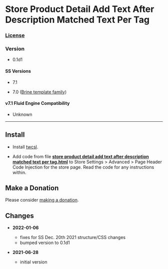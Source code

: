# Store Product Detail Add Text After Description Matched Text Per Tag

### [License][99]

### Version

  * 0.1d1

#### SS Versions

  * 7.1

  * 7.0 ([Brine template family][1])

#### v7.1 Fluid Engine Compatibility

  * Unknown

---

## Install

* Install
  [twcsl](https://github.com/tomsWebConsulting/twcsl#install-options).
  
* Add code from file
  **[store product detail add text after description matched text per tag.html](store%20product%20detail%20add%20text%20after%20description%20matched%20text%20per%20tag.html#L1)**
  to Store Settings > Advanced > Page Header Code Injection for the store page.
  Read the code for any instructions within.

## Make a Donation

Please consider
[making a donation](https://github.com/tomsWebConsulting/twcsl#make-a-donation).

## Changes

* **2022-01-06**

  * fixes for SS Dec. 20th 2021 structure/CSS changes
  * bumped version to 0.1d1
  
* **2021-06-28**

  * initial version

[1]: https://support.squarespace.com/hc/en-us/articles/212512738-Brine-template-family
[99]: https://github.com/tomsWebConsulting/twcsl/blob/main/LICENSE.txt#L1
